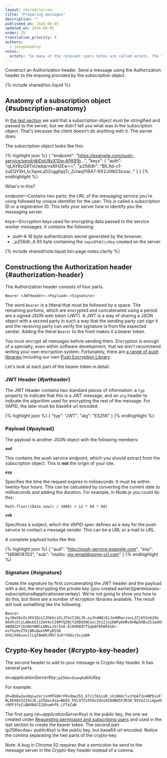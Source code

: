 ```yaml
---
layout: shared/narrow
title: "Preparing messages"
description: ""
published_on: 2016-08-05
updated_on: 2016-08-05
order: 25
translation_priority: 0
authors:
  - josephmedley
notes:
  octets: "In many of the relevant specs bytes are called octets. The term is used because of legacy and communication systems where bytes may not always be 8 bits long."
---
```


<p class="intro">
Construct an Authorization header. Send a message using the Authorization header to the enpoing provided by the subscription object.
 </p>

{% include shared/toc.liquid %}

## Anatomy of a subscription object {#subscription-anatomy}

In [the last section](permissions-subscriptions#passing-subscription) we said that a subscription object must be stringified and
passed to the server, but we didn't tell you what was in the subscription object. That's because the client doesn't do anything with it. The server does.

The subscription object looks like this:

{% highlight json %}
{
  "endpoint": "https://example.com/push-service/send/dbDqU8xX10w:APA91b...",
  "keys": {
    "auth": "qLAYRzG9TnUwbprns6H2Ew==",
    "p256dh": "BILXd-c1-zuEQYXH\_tc3qmLq52cggfqqTr\_ZclwqYl6A7-RX2J0NG3icsw..."
  }
}
{% endhighlight %}

What's in this?

_endpoint_—Contains two parts: the URL of the messaging service you're using
followed by unique identifier for the user. This is called a subscription ID or
a registration ID. This tells your server how to identify you the messaging
server.

_keys_—Encryption keys used for encrypting data passed to the service worker
messages. It contains the following:

* _auth_-A 16 byte authentication secret generated by the browser. 
* _p256dh_A 65 byte containing the `vapidPublicKey` created on the server.

{% include shared/note.liquid list=page.notes.clarity %}

## Constructiong the Authorization header {#authorization-header}

The Authorization header consists of four parts.

    Bearer <JWTHeader>.<Payload>.<Signature>

The word `Bearer` is a litteral that must be followed by a space. The remaining portions, which are encrypted and concatenated using a period are a signed JSON web token (JWT). A JWT is a way of sharing a JSON object with a second party in such a way that the sending party can sign it and the receiving party can verify the signature is from the expected sender. Adding the literal `Bearer` to the front makes it a bearer token.

You must encrypt all messages before sending them. Encryption is enough of a
specialty, even within software development, that we don't recommend writing
your own encryption system. Fortunately, there are [a range of push
libraries](https://github.com/web-push-libs) including our own [Push Encryption
Library](https://github.com/GoogleChrome/web-push-encryption).

Let's look at each part of the bearer token in detail.


### JWT Header {#jwtheader}

The JWT Header contains two standard pieces of information: a `typ` property to indicate that this is a JWT message, and an `alg` header to indicate the algorithm used for encrypting the rest of the message. For VAPID, the later must be base64 url encoded.

{% highlight json %}
{
	"typ": "JWT",
	"alg": "ES256"
}
{% endhighlight %}

### Payload {#payload}

The payload is another JSON object with the following members:

**`aud`**

This contains the push service endpoint, which you should extract from the subscription object. This is **not** the origin of your site.

**`exp`**

Specifies the time the request expires in miliseconds. It must be within twenty-four hours. This can be calculated by converting the current date to milliseconds and adding the duration. For example, in Node.js you could do this:

    Math.floor((Date.now() / 1000) + 12 * 60 * 60)

**`sub`**

Specifices a subject, which the VAPID spec defines as a way for the push service to contact a message sender. This can be a URL or a mail to URL.

A complete payload looks like this:

{% highlight json %}
{
	"aud": "http://push-service.example.com",
	"exp": "1469618703",
	"sub": "mailto: my-email@some-url.com"
}
{% endhighlight %}

### Signature {#signature}

Create the signature by first concatenating the JWT header and the payload with
a dot, the encrypting the private key [you created earlier](permissions-
subscriptions#applicationserverkey). We're not going to show you how to do this,
but there are a number of ecryption libraries available. The result will look
something like the following:


    Bearer eyJ0eXAiOiJKV1QiLCJhbGciOiJFUzI1NiJ9.eyJhdWQiOiJodHRwczovL2ZjbS5nb29n
    bGVhcGlzLmNvbSIsImV4cCI6MTQ2NjY2ODU5NCwic3ViIjoibWFpbHRvOnNpbXBsZS1wdXNoLWRl
    bW9AZ2F1bnRmYWNlLmNvLnVrIn0.Ec0VR8dtf5qb8Fb5Wk91br-evfho9sZT6jBRuQwxVMFyK5S8
    bhOjk8kuxvilLqTBmDXJM5l3uVrVOQirSsjq0A

## Crypto-Key header {#crypto-key-header}

The second header to add to your message is Crypto-Key header. It has several
parts.

`dh=`_applicationServerKey_`;p256ecdsa=`_publicKey_

For example:

    dh=BGEw2wsHgLwzerjvnMTkbKrFRxdmwJ5S_k7zi7A1coR_sVjHmGrlvzYpAT1n4NPbioFlQkIrT
    NL8EH4V3ZZ4vJE,p256ecdsa=BDd3_hVL9fZi9Ybo2UUzA284WG5FZR30_95YeZJsiApwXKpNcF1
    rRPF3foIiBHXRdJI2Qhumhf6_LFTeZaN

The first parg (`dh=`_applicationServerKey_) is the public key, the one we created under [Requesting permission and subscribing users](permissions-subscriptions) and used in the last section to create the bearer token. The second part (p256ecdsa=`_publicKey_) is the public key, but base64 url encoded. Notice the comma separating the two parts of the crypto-key.

Note: A bug in Chrome 52 requires that a semicolon be send to the message server in the Crypto-Key header instead of a comma.

